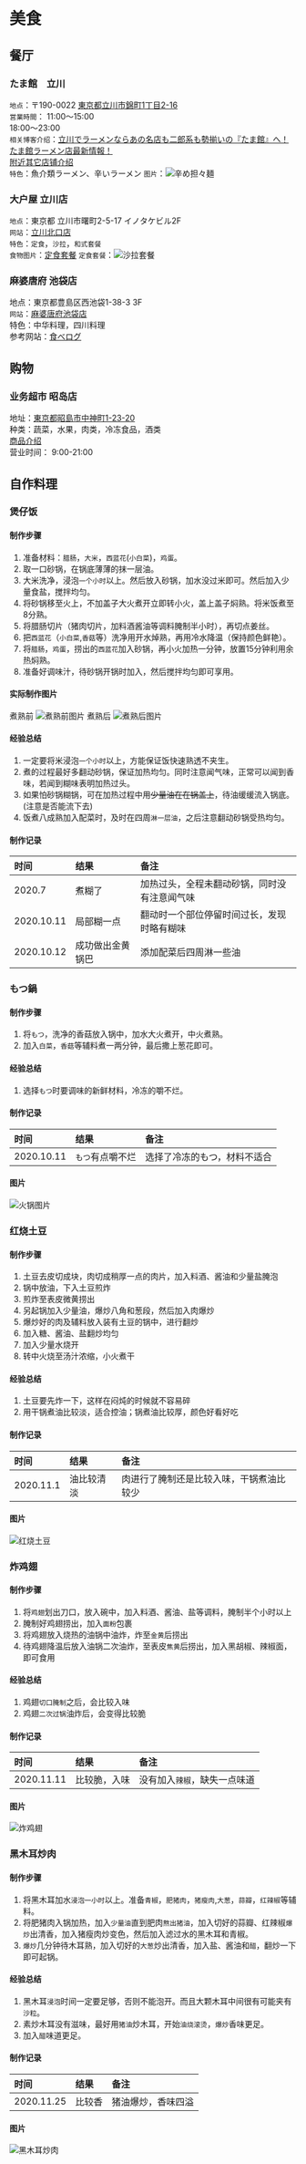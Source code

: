 # 美食
## 餐厅
### たま館　立川
`地点`：〒190-0022 [東京都立川市錦町1丁目2-16](https://tabelog.com/tokyo/A1329/A132901/13251412/)         
`営業時間`： 11:00～15:00          
            18:00～23:00           
`相关博客介绍`：[立川でラーメンならあの名店も二郎系も勢揃いの『たま館』へ！たま館ラーメン店最新情報！](https://www.favy.jp/topics/1730)          
[附近其它店铺介绍](http://blog.livedoor.jp/zatsu_ke/archives/cat_10020063.html)        
`特色`：魚介類ラーメン、辛いラーメン
`图片`：![辛め担々麺](assets/karametantanmen.jpg)            　　　　　　　　　　       

### 大户屋 立川店
`地点`：東京都 立川市曙町2-5-17 イノタケビル2F    
`网站`：[立川北口店](https://www.ootoya.com/store/detail/000091.html)    
`特色`：`定食`，`沙拉`，`和式套餐`    
`食物图片`：[定食套餐](https://www.ootoya.com/menu/teisyoku/)
`定食套餐`：![沙拉套餐](assets/salada_set.jpg)

### 麻婆唐府 池袋店
地点：東京都豊島区西池袋1-38-3 3F        
`网站`：[麻婆唐府池袋店](https://themarbotofu-ikebukuro.owst.jp/)     
特色：中华料理，四川料理     
参考网站：[食べログ](https://tabelog.com/tokyo/A1305/A130501/13211080/)     

## 购物 
### 业务超市 昭岛店
地址：[東京都昭島市中神町1-23-20](https://www.gyomusuper.jp/shop/detail.php?sh_id=1537)           
种类：蔬菜，水果，肉类，冷冻食品，酒类        
[商品介绍](https://www.gyomusuper.jp/item/index.php)                
营业时间： 9:00-21:00              

## 自作料理
### 煲仔饭
#### 制作步骤
1. 准备材料：`腊肠`，`大米`，`西蓝花`(`小白菜`)，`鸡蛋`。     
2. 取一口砂锅，在锅底薄薄的抹一层油。      
3. 大米洗净，浸泡`一个小时`以上。然后放入砂锅，加水没过米即可。然后加入少量食盐，搅拌均匀。    
4. 将砂锅移至火上，不加盖子大火煮开立即转小火，盖上盖子焖熟。将米饭煮至8分熟。
5. 将腊肠切片（猪肉切片，加料酒酱油等调料腌制半小时），再切点姜丝。   
6. 把`西蓝花`（`小白菜`,`香菇`等）洗净用开水焯熟，再用冷水降温（保持颜色鲜艳）。
7. 将`腊肠`，`鸡蛋`，捞出的`西蓝花`加入砂锅，再小火加热一分钟，放置15分钟利用余热焖熟。   
8. 准备好调味汁，待砂锅开锅时加入，然后搅拌均匀即可享用。

#### 实际制作图片
煮熟前
![煮熟前图片](assets/baozaifan_before.jpg)
煮熟后
![煮熟后图片](assets/baozaifan_after.jpg)

#### 经验总结
1. 一定要将米浸泡`一个小时`以上，方能保证饭快速熟透不夹生。   
2. 煮的过程最好多翻动砂锅，保证加热均匀。同时注意闻气味，正常可以闻到香味，若闻到糊味表明加热过头。    
3. 如果怕砂锅糊锅，可在加热过程中用~~少量油在在锅盖上~~，待油缓缓流入锅底。(注意是否能流下去)    
4. 饭煮八成熟加入配菜时，及时在四周`淋一层油`，之后注意翻动砂锅受热均匀。

#### 制作记录

|时间|结果|备注|
|:---|:---|:---|
|2020.7|煮糊了|加热过头，全程未翻动砂锅，同时没有注意闻气味|
|2020.10.11|局部糊一点|翻动时一个部位停留时间过长，发现时略有糊味|   
|2020.10.12|成功做出金黄锅巴|添加配菜后四周淋一些油|    

### もつ鍋
#### 制作步骤
1. 将`もつ`，洗净的香菇放入锅中，加水大火煮开，中火煮熟。
2. 加入`白菜`，`香菇`等辅料煮一两分钟，最后撒上葱花即可。

#### 经验总结
1. 选择`もつ`时要调味的新鲜材料，冷冻的嚼不烂。

#### 制作记录

|时间|结果|备注|
|:---|:---|:---|
|2020.10.11|`もつ`有点嚼不烂|选择了冷冻的もつ，材料不适合|

#### 图片
![火锅图片](assets/motsunabe.jpg)

### 红烧土豆
#### 制作步骤
1. 土豆去皮切成块，肉切成稍厚一点的肉片，加入料酒、酱油和少量盐腌泡
2. 锅中放油，下入土豆煎炸
3. 煎炸至表皮微黄捞出
4. 另起锅加入少量油，爆炒八角和葱段，然后加入肉爆炒
5. 爆炒好的肉及辅料放入装有土豆的锅中，进行翻炒
6. 加入糖、酱油、盐翻炒均匀
7. 加入少量水烧开
8. 转中火烧至汤汁浓缩，小火煮干

#### 经验总结
1. 土豆要先炸一下，这样在闷炖的时候就不容易碎       
2. 用干锅煮油比较淡，适合控油；锅煮油比较厚，颜色好看好吃       

#### 制作记录

|时间|结果|备注|      
|:---|:---|:---|       
|2020.11.1|油比较清淡|肉进行了腌制还是比较入味，干锅煮油比较少|     

#### 图片
![红烧土豆](assets/fry_potato.jpg)           

### 炸鸡翅
#### 制作步骤
1. 将`鸡翅`划出刀口，放入碗中，加入料酒、酱油、盐等调料，腌制半个小时以上       
2. 腌制好鸡翅捞出，加入`面粉`包裹          
3. 将鸡翅放入烧热的油锅中油炸，炸至`金黄`后捞出          
4. 待鸡翅降温后放入油锅二次油炸，至表皮`焦黄`后捞出，加入黑胡椒、辣椒面，即可食用         

#### 经验总结
1. 鸡翅`切口腌制`之后，会比较入味          
2. 鸡翅`二次过锅`油炸后，会变得比较脆       

#### 制作记录

|时间|结果|备注|      
|:---|:---|:---|        
|2020.11.11|比较脆，入味|没有加入`辣椒`，缺失一点味道|        

#### 图片
![炸鸡翅](assets/fry_chicken.jpg)       

### 黑木耳炒肉     
#### 制作步骤     
1. 将黑木耳加水`浸泡一小时`以上。准备`青椒`，`肥猪肉`，`猪瘦肉`,`大葱`，`蒜瓣`，`红辣椒`等辅料。         
2. 将肥猪肉入锅加热，加入`少量油`直到肥肉`熬出猪油`，加入切好的蒜瓣、红辣椒`爆炒`出清香，加入猪瘦肉炒变色，然后加入滤过水的黑木耳和青椒。          
3. `爆炒`几分钟待木耳熟，加入切好的`大葱`炒出清香，加入盐、酱油和`醋`，翻炒一下即可起锅。       

#### 经验总结
1. 黑木耳`浸泡`时间一定要足够，否则不能泡开。而且大颗木耳中间很有可能夹有`沙粒`。            
2. 素炒木耳没有滋味，最好用`猪油`炒木耳，开始`油烧滚烫`，`爆炒`香味更足。           
3. 加入`醋`味道更足。        

#### 制作记录      
      
|时间|结果|备注|          
|:---|:---|:---|       
|2020.11.25|比较香|猪油爆炒，香味四溢|          

#### 图片
![黑木耳炒肉](assets/fry_fungus.jpg)        